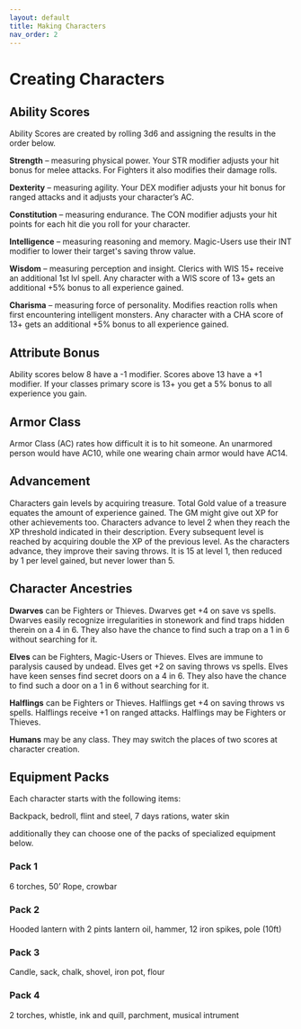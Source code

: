 ```yaml
---
layout: default
title: Making Characters
nav_order: 2
---
```

# Creating Characters
## Ability Scores
Ability Scores are created by rolling 3d6 and assigning the results in the order below. 

__Strength__ – measuring physical power. Your STR modifier adjusts your hit bonus for melee attacks. For Fighters it also modifies their damage rolls.

__Dexterity__ – measuring agility. Your DEX modifier adjusts your hit bonus for ranged attacks and it  adjusts your character’s AC.

__Constitution__ – measuring endurance. The CON modifier adjusts your hit points for each hit die you roll for your character.

__Intelligence__ – measuring reasoning and memory. Magic-Users use their INT modifier to lower their target's saving throw value.

__Wisdom__ – measuring perception and insight. Clerics with WIS 15+ receive an additional 1st lvl spell. Any character with a WIS score of 13+ gets an additional +5% bonus to all experience gained.

__Charisma__ – measuring force of personality. Modifies reaction rolls when first encountering intelligent monsters. Any character with a CHA score of 13+ gets an additional +5% bonus to all experience gained.

## Attribute Bonus
Ability scores below 8 have a -1 modifier. Scores above 13 have a +1 modifier. If your classes primary score is 13+ you get a 5% bonus to all experience you gain.
## Armor Class
Armor Class (AC) rates how difficult it is to hit someone. An unarmored person would have AC10, while one wearing chain armor would have AC14.
## Advancement
Characters gain levels by acquiring treasure. Total Gold value of a treasure equates the amount of experience gained. The GM might give out XP for other achievements too. Characters advance to level 2 when they reach the XP threshold indicated in their description. Every subsequent level is reached by acquiring double the XP of the previous level.
As the characters advance, they improve their saving throws. It is 15 at level 1, then reduced by 1 per level gained, but never lower than 5.
## Character Ancestries
__Dwarves__ can be Fighters or Thieves. Dwarves get +4 on save vs spells. Dwarves easily recognize irregularities in stonework and find traps hidden therein on a 4 in 6. They also have the chance to find such a trap on a 1 in 6 without searching for it.

__Elves__ can be Fighters, Magic-Users or Thieves.  Elves are immune to paralysis caused by undead. Elves get +2 on saving throws vs spells. Elves have keen senses find secret doors on a 4 in 6. They also have the chance to find such a door on a 1 in 6 without searching for it.

__Halflings__ can be Fighters or Thieves. Halflings get +4 on saving throws vs spells. Halflings receive +1 on ranged attacks. Halflings may be Fighters or Thieves.

__Humans__ may be any class. They may switch the places of two scores at character creation.
## Equipment Packs
Each character starts with the following items:

Backpack, bedroll, flint and steel, 7 days rations, water skin

additionally they can choose one of the packs of specialized equipment below.
### Pack 1
6 torches, 50’ Rope, crowbar
### Pack 2
Hooded lantern with 2 pints lantern oil, hammer, 12 iron spikes, pole (10ft)
### Pack 3
Candle, sack, chalk, shovel, iron pot, flour
### Pack 4
2 torches, whistle, ink and quill, parchment, musical intrument
